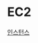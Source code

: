 # EC2

[인스턴스](EC2%20ff51c7f1208243569ea63170a92025be/%E1%84%8B%E1%85%B5%E1%86%AB%E1%84%89%E1%85%B3%E1%84%90%E1%85%A5%E1%86%AB%E1%84%89%E1%85%B3%20a6c1fb75b9ba4093959a6a155cb26433.md)